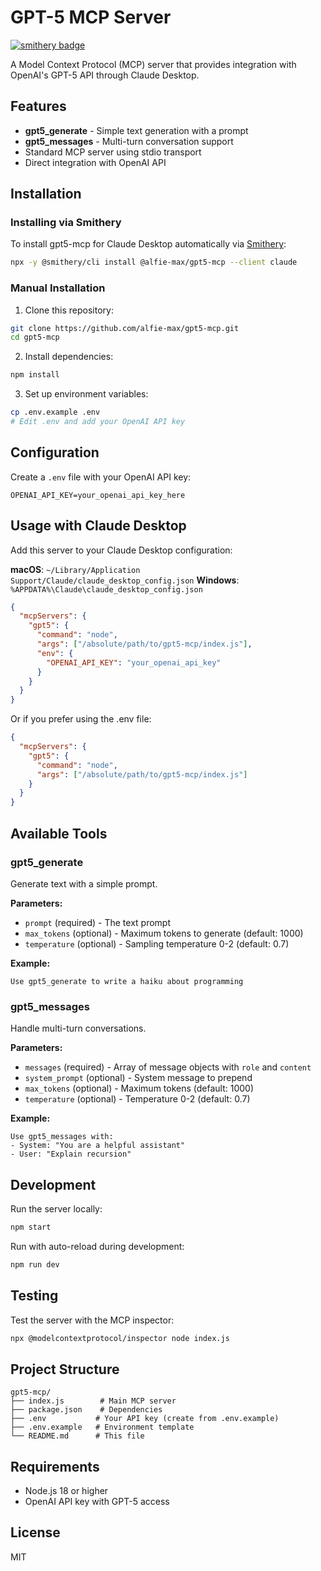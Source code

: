# GPT-5 MCP Server

[![smithery badge](https://smithery.ai/badge/@alfie-max/gpt5-mcp)](https://smithery.ai/server/@alfie-max/gpt5-mcp)

A Model Context Protocol (MCP) server that provides integration with OpenAI's GPT-5 API through Claude Desktop.

## Features

- **gpt5_generate** - Simple text generation with a prompt
- **gpt5_messages** - Multi-turn conversation support
- Standard MCP server using stdio transport
- Direct integration with OpenAI API

## Installation

### Installing via Smithery

To install gpt5-mcp for Claude Desktop automatically via [Smithery](https://smithery.ai/server/@alfie-max/gpt5-mcp):

```bash
npx -y @smithery/cli install @alfie-max/gpt5-mcp --client claude
```

### Manual Installation
1. Clone this repository:
```bash
git clone https://github.com/alfie-max/gpt5-mcp.git
cd gpt5-mcp
```

2. Install dependencies:
```bash
npm install
```

3. Set up environment variables:
```bash
cp .env.example .env
# Edit .env and add your OpenAI API key
```

## Configuration

Create a `.env` file with your OpenAI API key:
```
OPENAI_API_KEY=your_openai_api_key_here
```

## Usage with Claude Desktop

Add this server to your Claude Desktop configuration:

**macOS**: `~/Library/Application Support/Claude/claude_desktop_config.json`
**Windows**: `%APPDATA%\Claude\claude_desktop_config.json`

```json
{
  "mcpServers": {
    "gpt5": {
      "command": "node",
      "args": ["/absolute/path/to/gpt5-mcp/index.js"],
      "env": {
        "OPENAI_API_KEY": "your_openai_api_key"
      }
    }
  }
}
```

Or if you prefer using the .env file:

```json
{
  "mcpServers": {
    "gpt5": {
      "command": "node",
      "args": ["/absolute/path/to/gpt5-mcp/index.js"]
    }
  }
}
```

## Available Tools

### gpt5_generate

Generate text with a simple prompt.

**Parameters:**
- `prompt` (required) - The text prompt
- `max_tokens` (optional) - Maximum tokens to generate (default: 1000)
- `temperature` (optional) - Sampling temperature 0-2 (default: 0.7)

**Example:**
```
Use gpt5_generate to write a haiku about programming
```

### gpt5_messages

Handle multi-turn conversations.

**Parameters:**
- `messages` (required) - Array of message objects with `role` and `content`
- `system_prompt` (optional) - System message to prepend
- `max_tokens` (optional) - Maximum tokens (default: 1000)
- `temperature` (optional) - Temperature 0-2 (default: 0.7)

**Example:**
```
Use gpt5_messages with:
- System: "You are a helpful assistant"
- User: "Explain recursion"
```

## Development

Run the server locally:
```bash
npm start
```

Run with auto-reload during development:
```bash
npm run dev
```

## Testing

Test the server with the MCP inspector:
```bash
npx @modelcontextprotocol/inspector node index.js
```

## Project Structure

```
gpt5-mcp/
├── index.js        # Main MCP server
├── package.json    # Dependencies
├── .env           # Your API key (create from .env.example)
├── .env.example   # Environment template
└── README.md      # This file
```

## Requirements

- Node.js 18 or higher
- OpenAI API key with GPT-5 access

## License

MIT
